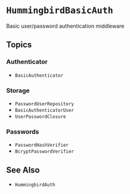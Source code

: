 # ``HummingbirdBasicAuth``

Basic user/password authentication middleware

## Topics

### Authenticator

- ``BasicAuthenticator``

### Storage

- ``PasswordUserRepository``
- ``BasicAuthenticatorUser``
- ``UserPasswordClosure``

### Passwords

- ``PasswordHashVerifier``
- ``BcryptPasswordVerifier``

## See Also

- ``HummingbirdAuth``